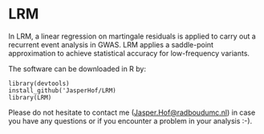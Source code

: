 # LRM

In LRM, a linear regression on martingale residuals is applied to carry out a recurrent event analysis in GWAS. LRM applies a saddle-point approximation to achieve statistical accuracy for low-frequency variants. 

The software can be downloaded in R by:
```
library(devtools)
install_github('JasperHof/LRM)
library(LRM)
```

Please do not hesitate to contact me (Jasper.Hof@radboudumc.nl) in case you have any questions or if you encounter a problem in your analysis :-).
